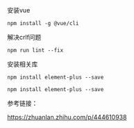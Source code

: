 

安装vue

```
npm install -g @vue/cli
```

解决crlf问题

```
npm run lint --fix
```

安装相关库

```
npm install element-plus --save

npm install element-plus --save
```



参考链接：

https://zhuanlan.zhihu.com/p/444610938

